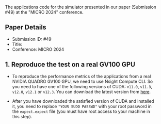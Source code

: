 The applications code for the simulator presented in our paper (Submission #49) at the "MICRO 2024" conference.

## Paper Details

- Submission ID: #49
- Title: 
- Conference: MICRO 2024

## 1. Reproduce the test on a real GV100 GPU

* To reproduce the performance metrics of the applications from a real NVIDIA QUADRO GV100 GPU, we need to use Nsight Compute CLI. So you need to have one of the following versions of CUDA: `v11.0`, `v11.8`, `v12.0`, `v12.1` or `v12.3`. You can download the latest version from [here](https://developer.nvidia.com/cuda-downloads?target_os=Linux&target_arch=x86_64&Distribution=CentOS&target_version=7).

* After you have downloaded the satisfied version of CUDA and installed it, you need to replace `"YOUR SUDO PASSWD"` with your root password in the `expect.expect` file (you must have root access to your machine in this step).
